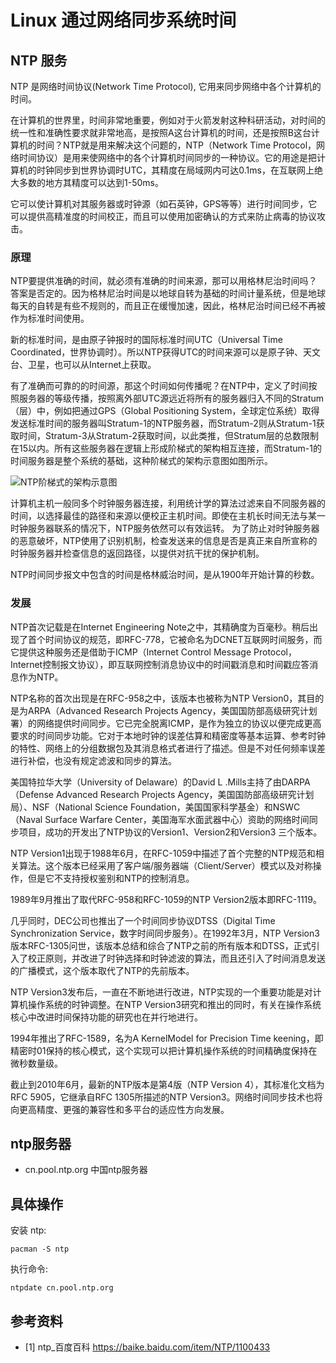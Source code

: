 # Linux 通过网络同步系统时间

## NTP 服务

NTP 是网络时间协议(Network Time Protocol), 它用来同步网络中各个计算机的时间。

在计算机的世界里，时间非常地重要，例如对于火箭发射这种科研活动，对时间的统一性和准确性要求就非常地高，是按照A这台计算机的时间，还是按照B这台计算机的时间？NTP就是用来解决这个问题的，NTP（Network Time Protocol，网络时间协议）是用来使网络中的各个计算机时间同步的一种协议。它的用途是把计算机的时钟同步到世界协调时UTC，其精度在局域网内可达0.1ms，在互联网上绝大多数的地方其精度可以达到1-50ms。

它可以使计算机对其服务器或时钟源（如石英钟，GPS等等）进行时间同步，它可以提供高精准度的时间校正，而且可以使用加密确认的方式来防止病毒的协议攻击。

### 原理

NTP要提供准确的时间，就必须有准确的时间来源，那可以用格林尼治时间吗？答案是否定的。因为格林尼治时间是以地球自转为基础的时间计量系统，但是地球每天的自转是有些不规则的，而且正在缓慢加速，因此，格林尼治时间已经不再被作为标准时间使用。

新的标准时间，是由原子钟报时的国际标准时间UTC（Universal Time Coordinated，世界协调时）。所以NTP获得UTC的时间来源可以是原子钟、天文台、卫星，也可以从Internet上获取。

有了准确而可靠的的时间源，那这个时间如何传播呢？在NTP中，定义了时间按照服务器的等级传播，按照离外部UTC源远近将所有的服务器归入不同的Stratum（层）中，例如把通过GPS（Global Positioning System，全球定位系统）取得发送标准时间的服务器叫Stratum-1的NTP服务器，而Stratum-2则从Stratum-1获取时间，Stratum-3从Stratum-2获取时间，以此类推，但Stratum层的总数限制在15以内。所有这些服务器在逻辑上形成阶梯式的架构相互连接，而Stratum-1的时间服务器是整个系统的基础，这种阶梯式的架构示意图如图所示。

![NTP阶梯式的架构示意图](https://gss2.bdstatic.com/9fo3dSag_xI4khGkpoWK1HF6hhy/baike/s%3D220/sign=62efb143a4efce1bee2bcfc89f51f3e8/d0c8a786c9177f3e95090eb873cf3bc79f3d5642.jpg)


计算机主机一般同多个时钟服务器连接，利用统计学的算法过滤来自不同服务器的时间，以选择最佳的路径和来源以便校正主机时间。即使在主机长时间无法与某一时钟服务器联系的情况下，NTP服务依然可以有效运转。
为了防止对时钟服务器的恶意破坏，NTP使用了识别机制，检查发送来的信息是否是真正来自所宣称的时钟服务器并检查信息的返回路径，以提供对抗干扰的保护机制。

NTP时间同步报文中包含的时间是格林威治时间，是从1900年开始计算的秒数。

### 发展

NTP首次记载是在Internet Engineering Note之中，其精确度为百毫秒。稍后出现了首个时间协议的规范，即RFC-778，它被命名为DCNET互联网时间服务，而它提供这种服务还是借助于ICMP（Internet Control Message Protocol，Internet控制报文协议），即互联网控制消息协议中的时间戳消息和时间戳应答消息作为NTP。

NTP名称的首次出现是在RFC-958之中，该版本也被称为NTP Version0，其目的是为ARPA（Advanced Research Projects Agency，美国国防部高级研究计划署）的网络提供时间同步。它已完全脱离ICMP，是作为独立的协议以便完成更高要求的时间同步功能。它对于本地时钟的误差估算和精密度等基本运算、参考时钟的特性、网络上的分组数据包及其消息格式者进行了描述。但是不对任何频率误差进行补偿，也没有规定滤波和同步的算法。

美国特拉华大学（University of Delaware）的David L .Mills主持了由DARPA（Defense Advanced Research Projects Agency，美国国防部高级研究计划局）、NSF（National Science Foundation，美国国家科学基金）和NSWC（Naval Surface Warfare Center，美国海军水面武器中心）资助的网络时间同步项目，成功的开发出了NTP协议的Version1、Version2和Version3 三个版本。

NTP Version1出现于1988年6月，在RFC-1059中描述了首个完整的NTP规范和相关算法。这个版本已经采用了客户端/服务器端（Client/Server）模式以及对称操作，但是它不支持授权鉴别和NTP的控制消息。

1989年9月推出了取代RFC-958和RFC-1059的NTP Version2版本即RFC-1119。

几乎同时，DEC公司也推出了一个时间同步协议DTSS（Digital Time Synchronization Service，数字时间同步服务）。在1992年3月，NTP Version3版本RFC-1305问世，该版本总结和综合了NTP之前的所有版本和DTSS，正式引入了校正原则，并改进了时钟选择和时钟滤波的算法，而且还引入了时间消息发送的广播模式，这个版本取代了NTP的先前版本。

NTP Version3发布后，一直在不断地进行改进，NTP实现的一个重要功能是对计算机操作系统的时钟调整。在NTP Version3研究和推出的同时，有关在操作系统核心中改进时间保持功能的研究也在并行地进行。

1994年推出了RFC-1589，名为A KernelModel for Precision Time keening，即精密时01保持的核心模式，这个实现可以把计算机操作系统的时间精确度保持在微秒数量级。

截止到2010年6月，最新的NTP版本是第4版（NTP Version 4），其标准化文档为RFC 5905，它继承自RFC 1305所描述的NTP Version3。网络时间同步技术也将向更高精度、更强的兼容性和多平台的适应性方向发展。


## ntp服务器

- cn.pool.ntp.org 中国ntp服务器

## 具体操作

安装 ntp:

    pacman -S ntp

执行命令:

    ntpdate cn.pool.ntp.org


## 参考资料

- [1] ntp_百度百科 <https://baike.baidu.com/item/NTP/1100433>